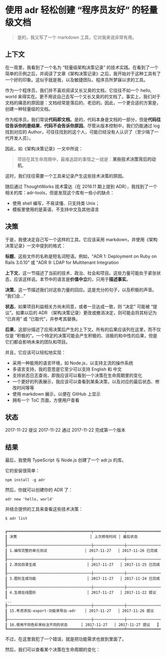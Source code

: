 使用 adr 轻松创建 “程序员友好” 的轻量级文档
===

> 是的，我又写了一个 markdown 工具，它对我来说非常有用。

上下文
---

在一周里，我看到了一个名为 “轻量级架构决策记录” 的技术实践。在看到了一个简单的示例之后，并阅读了文章《架构决策记录》之后，我开始对于这种工具有了一个好的印象。这似乎就是我，以及敏捷团队、程序员所梦寐以求的工具。

作为一个程序员，我们并不喜欢阅读又长又臭的文档，它往往不如一个 hello, world 来得实在。更不用说自己去写一个又长又臭的的文档了。事实上，我们对于文档的痛恶的原因是：文档经常是落后的、老旧的。因此，一个更合适的方案是，创建一种轻量级的文档。

作为程序员，我们常说**代码即文档**。是的，代码本身是文档的一部分，但是**代码往往告诉你的是结果**，**代码不会告诉你原因**。尽管从版本控制中，我们仍能通过 log 找到对应的 Author，可往往找到的这个人，可能已经没有人认识了（至少隔了一代开发人员）。

因此，如《架构决策记录》一文中所说：

> 项目在其生命周期中，最难追踪的事情之一就是：**某些技术决策背后的动机**。

这时，我们往往需要一个工具来记录产生这些技术决策的原因。

随后通过 ThoughtWorks 技术雷达（在 2016.11 期上提到 ADR），我找到了一个相关的库：adr-tools，但是发现这个库有一些小的缺点：

 - 使用 shell 编写，不易读懂、只支持类 Unix；
 - 模板里使用的是英语，不支持中文及其他语言

决策
---

于是，我便决定自己写一个这样的工具。它应该采用 markdown，并使用《架构决策记录》一文中提到的格式：

**标题**，这些文件的名称是短名词短语。例如，“ADR 1: Deployment on Ruby on Rails 3.0.10” 或 “ADR 9: LDAP for Multitenant Integration

**上下文**，这一节描述了当前的技术、政治、社会和项目。这些力量可能处于紧张状态，应该这样说。本节中的语言是**价值中立**的，只用于**描述事实**。

**决策**，这一节描述我们对这些力量的回应。这是充分的句子，以及积极的声音。 “我们会...”

**状态**，如果项目利益相关方尚未同意，或者一旦达成一致，则 “决定” 可能被 “提议”。如果以后的 ADR （架构决策记录）更改或撤消决定，则可能会将其标记为 “已弃用” 或 “已取代”，并参考其替换。

**后果**，这部分描述了应用决策后产生的上下文。所有的后果应该列在这里，而不仅仅是 “积极的”。一个特定的决策可能会产生积极的、消极的和中性的后果，但是它们都会影响未来的团队和项目。

并且，它应该可以轻松地实现：

 - 采用一种能用的语言环境，如 Node.js，以支持主流的操作系统
 - 多语言支持，我的意思是它至少可以支持 English 和 中文
 - 支持状态日志查询，即我应该可以看到一个决策在生命周期里的变化
 - 一个更好的列表展示，我应该可以查看到某条决策，以及对应的最后状态、修改时间等等
 - 使用 markdown 展示，以便在 GitHub 上显示
 - 拥有一个 ToC 页面，方便用户查看

状态
---

2017-11-22 提议
2017-11-22 通过
2017-11-22 完成第一个版本

结果
---

最后，我使用 TypeScript 与 Node.js 创建了一个 adr.js 的库。

它的安装很简单：

```
npm install -g adr
```

然后，你就可以创建你的 ADR 了：

```
adr new 'hello, world'
```

并结合提供的工具来查看这些技术决策：

```
$ adr list


╔══════════════════════════════════════╤══════════════╤═══════════════════╗
║ 决策                                 │ 上次修改时间 │ 最后状态          ║
╟──────────────────────────────────────┼──────────────┼───────────────────╢
║ 1.编写完整的单元测试                 │ 2017-11-27   │ 2017-11-26 已完成 ║
╟──────────────────────────────────────┼──────────────┼───────────────────╢
║ 2.添加目录生成                       │ 2017-11-27   │ 2017-11-25 已完成 ║
╟──────────────────────────────────────┼──────────────┼───────────────────╢
║ 3.图形生成功能                       │ 2017-11-27   │ 2017-11-24 已完成 ║
╟──────────────────────────────────────┼──────────────┼───────────────────╢
║ 4.生成在线图形                       │ 2017-11-27   │ 2017-11-22 提议   ║
...
╟──────────────────────────────────────┼──────────────┼───────────────────╢
║ 15.考虑添加-export-功能来导出-adr    │ 2017-11-27   │ 2017-11-26 提议   ║
╟──────────────────────────────────────┼──────────────┼───────────────────╢
║ 16.使用不同色彩来标注不同的状态      │ 2017-11-27   │ 2017-11-27 提议   ║
╚══════════════════════════════════════╧══════════════╧═══════════════════╝
```

不过，在这里我犯了一个错误，就是把功能需求也放到里面了。

然后，我们可以查看某个决策在生命周期的变化：

```

```

